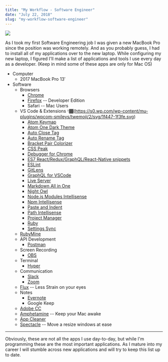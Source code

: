 ```yaml
---
title: "My Workflow - Software Engineer"
date: "July 22, 2018"
slug: "my-workflow-software-engineer"
---
```


![](https://shakhorblog.files.wordpress.com/2018/07/workspace-2-1.png?w=256)

As I took my first Software Engineering job I was given a new MacBook Pro since the position was working remotely. And as you probably guess, I had to install all of my applications over to the new laptop. While configuring my new laptop, I figured I'll make a list of applications and tools I use every day as a developer. (Keep in mind some of these apps are only for Mac OS)

-   Computer
    -   2017 MacBook Pro 13′
-   Software
    -   Browsers
        -   [Chrome](https://www.google.com/chrome/)
        -   [Firefox](https://www.mozilla.org/en-US/firefox/channel/desktop/) -- Developer Edition
        -   Safari -- Mac Users
    -   VS Code & Extensions 👇🏾(https://s0.wp.com/wp-content/mu-plugins/wpcom-smileys/twemoji/2/svg/1f447-1f3fe.svg)
        -   [Atom Keymap](https://marketplace.visualstudio.com/items?itemName=ms-vscode.atom-keybindings)
        -   [Atom One Dark Theme](https://marketplace.visualstudio.com/items?itemName=akamud.vscode-theme-onedark)
        -   [Auto Close Tag](https://marketplace.visualstudio.com/items?itemName=formulahendry.auto-close-tag)
        -   [Auto Rename Tag](https://marketplace.visualstudio.com/items?itemName=formulahendry.auto-rename-tag)
        -   [Bracket Pair Colorizer](https://marketplace.visualstudio.com/items?itemName=CoenraadS.bracket-pair-colorizer)
        -   [CSS Peak](https://marketplace.visualstudio.com/items?itemName=pranaygp.vscode-css-peek)
        -   [Debugger for Chrome](https://marketplace.visualstudio.com/items?itemName=msjsdiag.debugger-for-chrome)
        -   [ES7 React/Redux/GraphQL/React-Native snippets](https://marketplace.visualstudio.com/items?itemName=dsznajder.es7-react-js-snippets)
        -   [ESLint](https://marketplace.visualstudio.com/items?itemName=dbaeumer.vscode-eslint)
        -   [GitLens](https://marketplace.visualstudio.com/items?itemName=eamodio.gitlens)
        -   [GraphQL for VSCode](https://marketplace.visualstudio.com/items?itemName=kumar-harsh.graphql-for-vscode)
        -   [Live Server](https://marketplace.visualstudio.com/items?itemName=ritwickdey.LiveServer)
        -   [Markdown All in One](https://marketplace.visualstudio.com/items?itemName=yzhang.markdown-all-in-one)
        -   [Night Owl](https://marketplace.visualstudio.com/items?itemName=sdras.night-owl)
        -   [Node.js Modules Intellisense](https://marketplace.visualstudio.com/items?itemName=leizongmin.node-module-intellisense)
        -   [Npm Intellisense](https://marketplace.visualstudio.com/items?itemName=christian-kohler.npm-intellisense)
        -   [Paste and Indent](https://marketplace.visualstudio.com/items?itemName=Rubymaniac.vscode-paste-and-indent)
        -   [Path Intellisense](https://marketplace.visualstudio.com/items?itemName=christian-kohler.path-intellisense)
        -   [Project Manager](https://marketplace.visualstudio.com/items?itemName=alefragnani.project-manager)
        -   [Ruby](https://marketplace.visualstudio.com/items?itemName=rebornix.Ruby)
        -   [Settings Sync](https://marketplace.visualstudio.com/items?itemName=Shan.code-settings-sync)
    -   [RubyMine](https://www.jetbrains.com/ruby/)
    -   API Development
        -   [Postman](https://www.getpostman.com/)
    -   Screen Recording
        -   [OBS](https://obsproject.com/)
    -   Terminal
        -   [Hyper](https://hyper.is/)
    -   Communication
        -   [Slack](https://slack.com/)
        -   [Zoom](https://zoom.us/)
    -   [Flux](https://justgetflux.com/) -- Less Strain on your eyes
    -   Notes
        -   [Evernote](https://evernote.com/)
        -   Google Keep
    -   [Adobe CC](https://www.adobe.com/)
    -   [Amphetamine](https://itunes.apple.com/us/app/amphetamine/id937984704?mt=12) -- Keep your Mac awake
    -   [App Cleaner](https://freemacsoft.net/appcleaner/)
    -   [Spectacle](https://www.spectacleapp.com/) -- Move a resize windows at ease

* * * * *

Obviously, these are not all the apps I use day-to-day, but while I'm programming these are the most important applications. As I mature into my career I will stumble across new applications and will try to keep this list up to date.